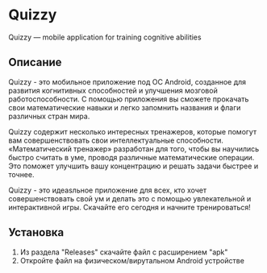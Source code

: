 # Quizzy
Quizzy — mobile application for training cognitive abilities

## Описание
Quizzy - это мобильное приложение под ОС Android, созданное для развития когнитивных способностей и улучшения мозговой работоспособности. С помощью приложения вы сможете прокачать свои математические навыки и легко запомнить названия и флаги различных стран мира.

Quizzy содержит несколько интересных тренажеров, которые помогут вам совершенствовать свои интеллектуальные способности. «Математический тренажер» разработан для того, чтобы вы научились быстро считать в уме, проводя различные математические операции. Это поможет улучшить вашу концентрацию и решать задачи быстрее и точнее.

Quizzy - это идеаsльное приложение для всех, кто хочет совершенствовать свой ум и делать это с помощью увлекательной и интерактивной игры. Скачайте его сегодня и начните тренироваться!


## Установка
1) Из раздела "Releases" скачайте файл с расширением "apk"
2) Откройте файл на физическом/вирутальном Android устройстве
